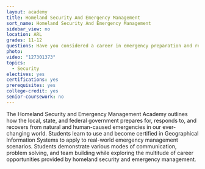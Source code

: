 ```yaml
---
layout: academy
title: Homeland Security And Emergency Management
sort_name: Homeland Security And Emergency Management
sidebar_view: no
location: ARL
grades: 11-12
questions: Have you considered a career in emergency preparation and response? Are you interested in law enforcement or other protection careers?
photo:
video: "127301373"
topics:
  - Security
electives: yes
certifications: yes
prerequisites: yes
college-credit: yes
senior-coursework: no
---
```


The Homeland Security and Emergency Management Academy outlines how the local, state, and federal government prepares for, responds to, and recovers from natural and human-caused emergencies in our ever-changing world. Students learn to use and become certified in Geographical Information Systems to apply to real-world emergency management scenarios. Students demonstrate various modes of communication, problem solving, and team building while exploring the multitude of career opportunities provided by homeland security and emergency management.
